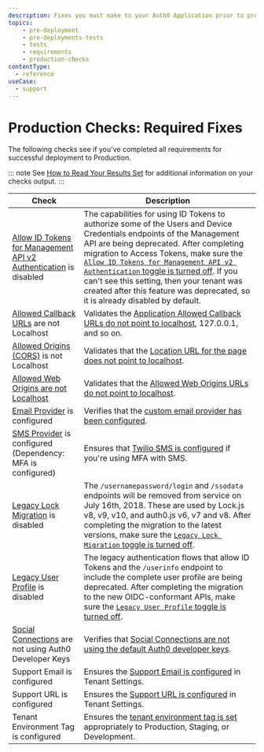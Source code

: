 ```yaml
---
description: Fixes you must make to your Auth0 Application prior to production deployment
topics:
    - pre-deployment
    - pre-deployments-tests
    - tests
    - requirements
    - production-checks
contentType:
  - reference
useCase:
  - support
---
```


# Production Checks: Required Fixes

The following checks see if you've completed all requirements for successful deployment to Production.

::: note
See [How to Read Your Results Set](/pre-deployment/how-to-run-test#how-to-read-your-results-set) for additional information on your checks output.
:::

| Check | Description |
| ---- | ----------- |
| [Allow ID Tokens for Management API v2 Authentication](/migrations/guides/calling-api-with-idtokens) is disabled | The capabilities for using ID Tokens to authorize some of the Users and Device Credentials endpoints of the Management API are being deprecated. After completing migration to Access Tokens, make sure the [`Allow ID Tokens for Management API v2 Authentication` toggle is turned off](${manage_url}/#/tenant/advanced). If you can't see this setting, then your tenant was created after this feature was deprecated, so it is already disabled by default. |
| [Allowed Callback URLs](/protocols/oauth2/redirect-users) are not Localhost | Validates the [Application Allowed Callback URLs do not point to localhost](${manage_url}/#/applications), 127.0.0.1, and so on. |
| [Allowed Origins (CORS)](/cross-origin-authentication) is not Localhost | Validates that the [Location URL for the page does not point to localhost](${manage_url}/#/applications). |
| [Allowed Web Origins are not Localhost](/dashboard/reference/settings-application) | Validates that the [Allowed Web Origins URLs do not point to localhost](${manage_url}/#/applications). |
| [Email Provider](/email/providers) is configured | Verifies that the [custom email provider has been configured](${manage_url}/#/emails/provider). |
| [SMS Provider](/mfa/guides/configure-SMS-twilio) is configured (Dependency: MFA is configured) | Ensures that [Twilio SMS is configured](${manage_url}/#/mfa) if you're using MFA with SMS. |
| [Legacy Lock Migration](/libraries/lock/v11/migration-guide#disabling-legacy-lock-api) is disabled | The `/usernamepassword/login` and `/ssodata` endpoints will be removed from service on July 16th, 2018. These are used by Lock.js v8, v9, v10, and auth0.js v6, v7 and v8. After completing the migration to the latest versions, make sure the [`Legacy Lock Migration` toggle is turned off](${manage_url}/#/account/advanced). |
| [Legacy User Profile](/guides/migration-legacy-flows#user-profiles) is disabled | The legacy authentication flows that allow ID Tokens and the `/userinfo` endpoint to include the complete user profile are being deprecated. After completing the migration to the new OIDC-conformant APIs, make sure the [`Legacy User Profile` toggle is turned off](${manage_url}/#/account/advanced). |
| [Social Connections](/connections/social/devkeys) are not using Auth0 Developer Keys | Verifies that [Social Connections are not using the default Auth0 developer keys](${manage_url}/#/connections/social). |
| Support Email is configured | Ensures the [Support Email is configured](${manage_url}/#/account) in Tenant Settings. |
| Support URL is configured | Ensures the [Support URL is configured](${manage_url}/#/account) in Tenant Settings. |
| Tenant Environment Tag is configured | Ensures the [tenant environment tag is set](${env.DOMAIN_URL_SUPPORT}/tenants/public) appropriately to Production, Staging, or Development. |
